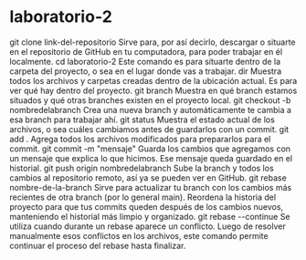 # laboratorio-2
git clone link-del-repositorio Sirve para, por así decirlo, descargar o situarte en el repositorio de GitHub en tu computadora, para poder trabajar en él localmente. cd laboratorio-2 Este comando es para situarte dentro de la carpeta del proyecto, o sea en el lugar donde vas a trabajar. dir Muestra todos los archivos y carpetas creadas dentro de la ubicación actual. Es para ver qué hay dentro del proyecto. git branch Muestra en qué branch estamos situados y qué otras branches existen en el proyecto local. git checkout -b nombredelabranch Crea una nueva branch y automáticamente te cambia a esa branch para trabajar ahí. git status Muestra el estado actual de los archivos, o sea cuáles cambiamos antes de guardarlos con un commit. git add . Agrega todos los archivos modificados para prepararlos para el commit. git commit -m "mensaje" Guarda los cambios que agregamos con un mensaje que explica lo que hicimos. Ese mensaje queda guardado en el historial. git push origin nombredelabranch Sube la branch y todos los cambios al repositorio remoto, así ya se pueden ver en GitHub. git rebase nombre-de-la-branch Sirve para actualizar tu branch con los cambios más recientes de otra branch (por lo general main). Reordena la historia del proyecto para que tus commits queden después de los cambios nuevos, manteniendo el historial más limpio y organizado. git rebase --continue Se utiliza cuando durante un rebase aparece un conflicto. Luego de resolver manualmente esos conflictos en los archivos, este comando permite continuar el proceso del rebase hasta finalizar.
